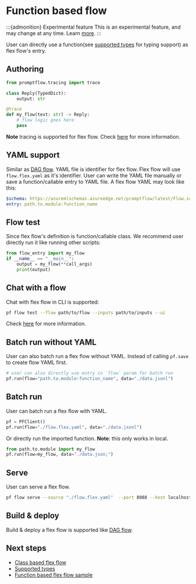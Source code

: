 # Function based flow

:::{admonition} Experimental feature
This is an experimental feature, and may change at any time. Learn [more](../faq.md#stable-vs-experimental).
:::

User can directly use a function(see [supported types](./index.md#supported-types) for typing support) as flex flow's entry.

## Authoring


```python
from promptflow.tracing import trace

class Reply(TypedDict):
    output: str

@trace
def my_flow(text: str) -> Reply:
    # flow logic goes here
    pass
```

**Note** tracing is supported for flex flow. Check [here](../tracing/) for more information.

## YAML support

Similar as [DAG flow](../deploy-a-flow/). YAML file is identifier for flex flow.
Flex flow will use `flow.flex.yaml` as it's identifier.
User can write the YAML file manually or save a function/callable entry to YAML file.
A flex flow YAML may look like this:

```yaml
$schema: https://azuremlschemas.azureedge.net/promptflow/latest/Flow.schema.json
entry: path.to.module:function_name
```

## Flow test

Since flex flow's definition is function/callable class. We recommend user directly run it like running other scripts:

```python
from flow_entry import my_flow
if __name__ == "__main__":
    output = my_flow(**call_args)
    print(output)
```

## Chat with a flow

Chat with flex flow in CLI is supported:

```bash
pf flow test --flow path/to/flow --inputs path/to/inputs --ui
```

Check [here](../chat-with-a-flow) for more information.

## Batch run without YAML

User can also batch run a flex flow without YAML.
Instead of calling `pf.save` to create flow YAML first.

```python
# user can also directly use entry in `flow` param for batch run
pf.run(flow="path.to.module:function_name", data="./data.jsonl")
```

## Batch run

User can batch run a flex flow with YAML.

```python
pf = PFClient()
pf.run(flow="./flow.flex.yaml", data="./data.jsonl")
```

Or directly run the imported function.
**Note**: this only works in local.

```python
from path.to.module import my_flow
pf.run(flow=my_flow, data="./data.json;")
```

## Serve

User can serve a flex flow.

```bash
pf flow serve --source "./flow.flex.yaml"  --port 8088 --host localhost
```

## Build & deploy

Build & deploy a flex flow is supported like [DAG flow](../deploy-a-flow/).

## Next steps

- [Class based flex flow](./class-based-flow.md)
- [Supported types](./supported-types.md)
- [Function based flex flow sample](../../../examples/flex-flows/basic/)

